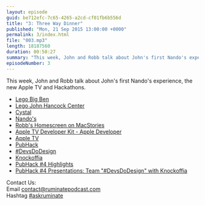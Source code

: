 ```yaml
---
layout: episode
guid: be712efc-7c65-4265-a2cd-cf01fb6b556d
title: "3: Three Way Dinner"
published: "Mon, 21 Sep 2015 13:00:00 +0000"
permalink: 3/index.html
file: "003.mp3"
length: 18187560
duration: 00:50:27
summary: "This week, John and Robb talk about John's first Nando's experience, the new Apple TV and Hackathons."
episodeNumber: 3
---
```


This week, John and Robb talk about John's first Nando's experience, the new Apple TV and Hackathons.

*   [Lego Big Ben](http://shop.lego.com/en-US/Big-Ben-21013)
*   [Lego John Hancock Center](http://www.amazon.com/LEGO-Architecture-Hancock-Center-21001/dp/B002IXQWSQ)
*   [Cystal](http://murphyapps.co/crystal/)
*   [Nando's](http://www.nandos.com/)
*   [Robb's Homescreen on MacStories](http://us8.campaign-archive2.com/?u=9f4b80a35728f7271fe3ea6ff&id=b90578fe0d)
*   [Apple TV Developer Kit - Apple Developer](https://developer.apple.com/tvos/developer-kit/)
*   [Apple TV](http://www.apple.com/uk/tv/)
*   [PubHack](http://www.pubhack.co.uk/)
*   [#DevsDoDesign](http://devsdodesign.com/)
*   [Knockoffia](http://knockoffia.devsdodesign.com/)
*   [PubHack #4 Highlights](https://www.youtube.com/watch?v=-brTnKnuf4A)
*   [PubHack #4 Presentations: Team "#DevsDoDesign" with Knockoffia](https://www.youtube.com/watch?v=Aq3U3hY-iiQ&feature=youtu.be)

Contact Us:  
Email contact@ruminatepodcast.com  
Hashtag [#askruminate](https://twitter.com/search?q=askruminate)

